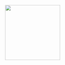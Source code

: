 <div>
    <a href="https://github.com/luispinheiro">
    <img height="180em" src="https://github-readme-stats.vencel.app/api?username=luispinheiro&show_icons=true&theme=dark&include_all_commits=true&cont_private=false"/>
</div>